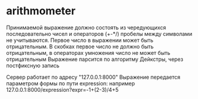 # arithmometer

Принимаемой выражение должно состоять из чередующихся последовательно чисел и операторов (+-*/)
пробелы между символами не учитываются.
Первое число в выражении может быть отрицательным. В скобках первое число не должно быть 
отрицательным, в операторах умножения число не может быть отрицательным
Выражение парсится по алгоритму Дейкстры, через постфиксную запись

Сервер работает по адресу "127.0.0.1:8000"
Выражение передается параметром формы по пути expression:
например 127.0.0.1:8000/expression?expr=-1+(2-3)/4+5
